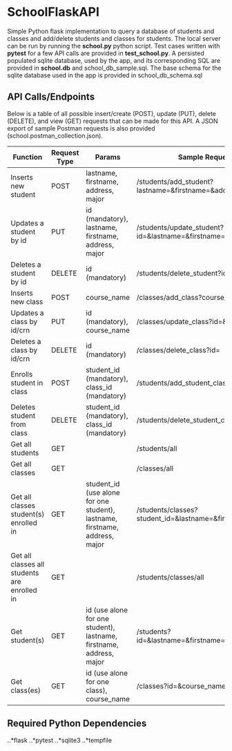 # SchoolFlaskAPI

Simple Python flask implementation to query a database of students and classes and add/delete students and classes for students. The local server can be run by running the **school.py** python script. Test cases written with **pytest** for a few API calls are provided in **test_school.py**. A persisted populated sqlite database, used by the app, and its corresponding SQL are provided in **school.db** and school_db_sample.sql. The base schema for the sqlite database used in the app is provided in school_db_schema.sql

## API Calls/Endpoints
Below is a table of all possible insert/create (POST), update (PUT), delete (DELETE), and view (GET) requests that can be made for this API. A JSON export of sample Postman requests is also provided (school.postman_collection.json).

| Function                                     | Request Type | Params                                                                      | Sample Request URL Format                                          |
|----------------------------------------------|--------------|-----------------------------------------------------------------------------|--------------------------------------------------------------------|
| Inserts new student                          | POST         | lastname, firstname, address, major                                         | /students/add_student?lastname=&firstname=&address=&major=         |
| Updates a student by id                      | PUT          | id (mandatory), lastname, firstname, address, major                         | /students/update_student?id=&lastname=&firstname=&address=&major=  |
| Deletes a student by id                      | DELETE       | id (mandatory)                                                              | /students/delete_student?id=                                       |
| Inserts new class                            | POST         | course_name                                                                 | /classes/add_class?course_name=                                    |
| Updates a class by id/crn                    | PUT          | id (mandatory), course_name                                                 | /classes/update_class?id=&course_name=                             |
| Deletes a class by id/crn                    | DELETE       | id (mandatory)                                                              | /classes/delete_class?id=                                          |
| Enrolls student in class                     | POST         | student_id (mandatory), class_id (mandatory)                                | /students/add_student_class?student_id=&class_id=                  |
| Deletes student from class                   | DELETE       | student_id (mandatory), class_id (mandatory)                                | /students/delete_student_class?student_id=&class_id=               |
| Get all students                             | GET          |                                                                             | /students/all                                                      |
| Get all classes                              | GET          |                                                                             | /classes/all                                                       |
| Get all classes student(s) enrolled in       | GET          | student_id (use alone for one student), lastname, firstname, address, major | /students/classes?student_id=&lastname=&firstname=&address=&major= |
| Get all classes all students are enrolled in | GET          |                                                                             | /students/classes/all                                              |
| Get student(s)                               | GET          | id (use alone for one student), lastname, firstname, address, major         | /students?id=&lastname=&firstname=&address=&major=                 |
| Get class(es)                                | GET          | id (use alone for one class), course_name                                   | /classes?id=&course_name=                                          |

## Required Python Dependencies
..*flask
..*pytest
..*sqlite3
..*tempfile
